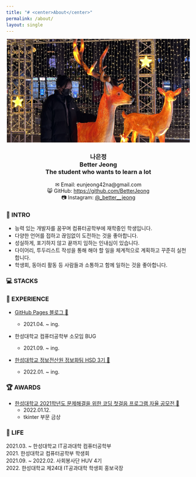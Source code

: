 ```yaml
---
title: "# <center>About</center>"
permalink: /about/
layout: single
---
```

<center><img src="/assets/images/about/220114_about.jpg" width="500" margin="2px"></center>  

### <center>나은정<br>Better Jeong<br>The student who wants to learn a lot</center>  

<center>✉ Email: eunjeong42na@gmail.com</center>  
<center>😸 GitHub: <a href="https://github.com/BetterJeong">https://github.com/BetterJeong</a></center>  
<center>📷 Instagram: <a href="https://instagram.com/_better__jeong">@_better__jeong</a></center>  
<center></center>  

### 🐥 INTRO  
+ 능력 있는 개발자를 꿈꾸며 컴퓨터공학부에 재학중인 학생입니다.  
+ 다양한 언어를 접하고 끊임없이 도전하는 것을 좋아합니다.  
+ 성실하게, 포기하지 않고 끝까지 임하는 인내심이 있습니다.  
+ 다이어리, 투두리스트 작성을 통해 해야 할 일을 체계적으로 계획하고 꾸준히 실천합니다.  
+ 학생회, 동아리 활동 등 사람들과 소통하고 함께 일하는 것을 좋아합니다.  

### 💻 STACKS  

### 🌳 EXPERIENCE  
+ [GitHub Pages 블로그 🔗](https://betterjeong.github.io/blog/21042401/)  
  + 2021.04. ~ ing.  

+ 한성대학교 컴퓨터공학부 소모임 BUG  
  + 2021.09. ~ ing.  

+ [한성대학교 정보전산원 정보화팀 HSD 3기 🔗](https://hansung.ac.kr/info/8632/subview.do)  
  + 2022.01. ~ ing.  

### 🏆 AWARDS  
+ [한성대학교 2021학년도 문제해결을 위한 코딩 첫걸음 프로그램 자율 공모전 🔗](https://betterjeong.github.io/python/21123101/)  
  + 2022.01.12.  
  + tkinter 부문 금상  

### 🚀 LIFE  
2021.03. ~ 한성대학교 IT공과대학 컴퓨터공학부  
2021\. 한성대학교 컴퓨터공학부 학생회  
2021.09. ~ 2022.02. 사회봉사단 HUV 4기  
2022\. 한성대학교 제24대 IT공과대학 학생회 홍보국장  
